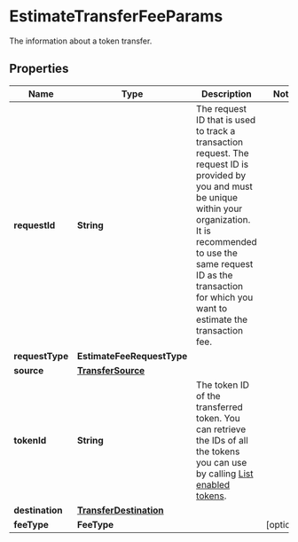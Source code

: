 

# EstimateTransferFeeParams

The information about a token transfer.

## Properties

| Name | Type | Description | Notes |
|------------ | ------------- | ------------- | -------------|
|**requestId** | **String** | The request ID that is used to track a transaction request. The request ID is provided by you and must be unique within your organization. It is recommended to use the same request ID as the transaction for which you want to estimate the transaction fee. |  |
|**requestType** | **EstimateFeeRequestType** |  |  |
|**source** | [**TransferSource**](TransferSource.md) |  |  |
|**tokenId** | **String** | The token ID of the transferred token. You can retrieve the IDs of all the tokens you can use by calling [List enabled tokens](/v2/api-references/wallets/list-enabled-tokens). |  |
|**destination** | [**TransferDestination**](TransferDestination.md) |  |  |
|**feeType** | **FeeType** |  |  [optional] |




